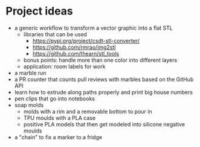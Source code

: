 # Project ideas
* a generic workflow to transform a vector graphic into a flat STL
  * libraries that can be used
    * https://pypi.org/project/csdt-stl-converter/
    * https://github.com/rmrao/img2stl
    * https://github.com/thearn/stl_tools
  * bonus points: handle more than one color into different layers
  * application: room labels for work
* a marble run
* a PR counter that counts pull reviews with marbles based on the GitHub API
* learn how to extrude along paths properly and print big house numbers
* pen clips that go into notebooks
* soap molds
  * molds with a rim and a removable bottom to pour in
  * TPU moulds with a PLA case
  * positive PLA models that then get modeled into silicone negative moulds
* a "chain" to fix a marker to a fridge
